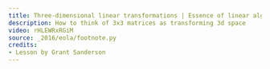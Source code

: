 ```yaml
---
title: Three-dimensional linear transformations | Essence of linear algebra, chapter 5
description: How to think of 3x3 matrices as transforming 3d space
video: rHLEWRxRGiM
source: _2016/eola/footnote.py
credits:
- Lesson by Grant Sanderson
---
```

